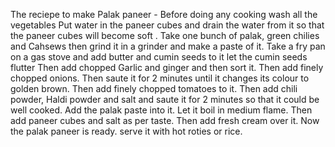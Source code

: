 The reciepe to make Palak paneer -
Before doing any cooking wash all the vegetables 
Put water in the paneer cubes and drain the water from it so that the paneer cubes will become soft .
Take one bunch of palak, green chilies and Cahsews then grind it in a grinder and  make a paste of it.
Take a fry pan on a gas stove and add butter and cumin seeds to it
let the cumin seeds flutter
Then add chopped Garlic and ginger and then sort it.
Then add finely chopped onions.
Then saute it for 2 minutes until it changes its colour to golden brown.
Then add finely chopped tomatoes to it.
Then add chili powder, Haldi powder and salt and saute it for 2 minutes so that it could be well cooked.
Add the palak paste into it.
Let it boil in medium flame.
Then add paneer cubes and salt as per taste.
Then add fresh cream over it.
Now the palak paneer is ready. serve it with hot roties or rice.
